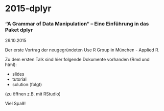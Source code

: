 # 2015-dplyr
### “A Grammar of Data Manipulation” – Eine Einführung in das Paket dplyr
26.10.2015

Der erste Vortrag der neugegründeten Use R Group in München - Applied R.

Zu dem ersten Talk sind hier folgende Dokumente vorhanden (Rmd und html):

* slides
* tutorial
* solution (folgt)

(zu öffnen z.B. mit RStudio)

Viel Spaß!
